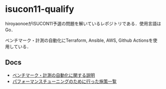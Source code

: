 # isucon11-qualify
hiroyaonoeがISUCON11予選の問題を解いているレポジトリである．使用言語はGo．

ベンチマーク・計測の自動化にTerraform, Ansible, AWS, Github Actionsを使用している．

## Docs
- [ベンチマーク・計測の自動化に関する説明](./docs/run-bench.md)  
- [パフォーマンスチューニングのために行った施策一覧](./docs/strategy.md)  
